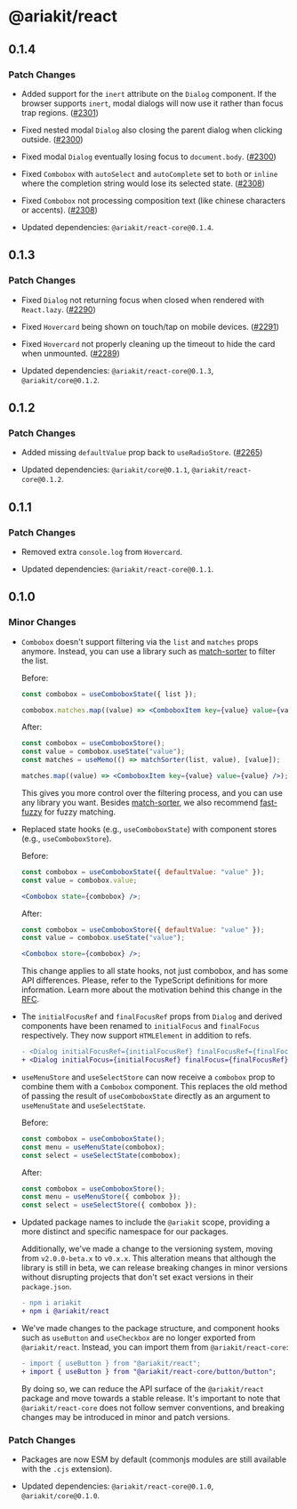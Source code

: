 # @ariakit/react

## 0.1.4

### Patch Changes

- Added support for the `inert` attribute on the `Dialog` component. If the browser supports `inert`, modal dialogs will now use it rather than focus trap regions. ([#2301](https://github.com/ariakit/ariakit/pull/2301))

- Fixed nested modal `Dialog` also closing the parent dialog when clicking outside. ([#2300](https://github.com/ariakit/ariakit/pull/2300))

- Fixed modal `Dialog` eventually losing focus to `document.body`. ([#2300](https://github.com/ariakit/ariakit/pull/2300))

- Fixed `Combobox` with `autoSelect` and `autoComplete` set to `both` or `inline` where the completion string would lose its selected state. ([#2308](https://github.com/ariakit/ariakit/pull/2308))

- Fixed `Combobox` not processing composition text (like chinese characters or accents). ([#2308](https://github.com/ariakit/ariakit/pull/2308))

- Updated dependencies: `@ariakit/react-core@0.1.4`.

## 0.1.3

### Patch Changes

- Fixed `Dialog` not returning focus when closed when rendered with `React.lazy`. ([#2290](https://github.com/ariakit/ariakit/pull/2290))

- Fixed `Hovercard` being shown on touch/tap on mobile devices. ([#2291](https://github.com/ariakit/ariakit/pull/2291))

- Fixed `Hovercard` not properly cleaning up the timeout to hide the card when
  unmounted. ([#2289](https://github.com/ariakit/ariakit/pull/2289))

- Updated dependencies: `@ariakit/react-core@0.1.3`, `@ariakit/core@0.1.2`.

## 0.1.2

### Patch Changes

- Added missing `defaultValue` prop back to `useRadioStore`. ([#2265](https://github.com/ariakit/ariakit/pull/2265))

- Updated dependencies: `@ariakit/core@0.1.1`, `@ariakit/react-core@0.1.2`.

## 0.1.1

### Patch Changes

- Removed extra `console.log` from `Hovercard`.

- Updated dependencies: `@ariakit/react-core@0.1.1`.

## 0.1.0

### Minor Changes

- `Combobox` doesn't support filtering via the `list` and `matches` props anymore. Instead, you can use a library such as [match-sorter](https://github.com/kentcdodds/match-sorter) to filter the list.

  Before:

  ```jsx
  const combobox = useComboboxState({ list });

  combobox.matches.map((value) => <ComboboxItem key={value} value={value} />);
  ```

  After:

  ```jsx
  const combobox = useComboboxStore();
  const value = combobox.useState("value");
  const matches = useMemo(() => matchSorter(list, value), [value]);

  matches.map((value) => <ComboboxItem key={value} value={value} />);
  ```

  This gives you more control over the filtering process, and you can use any library you want. Besides [match-sorter](https://github.com/kentcdodds/match-sorter), we also recommend [fast-fuzzy](https://github.com/EthanRutherford/fast-fuzzy) for fuzzy matching.

- Replaced state hooks (e.g., `useComboboxState`) with component stores (e.g., `useComboboxStore`).

  Before:

  ```jsx
  const combobox = useComboboxState({ defaultValue: "value" });
  const value = combobox.value;

  <Combobox state={combobox} />;
  ```

  After:

  ```jsx
  const combobox = useComboboxStore({ defaultValue: "value" });
  const value = combobox.useState("value");

  <Combobox store={combobox} />;
  ```

  This change applies to all state hooks, not just combobox, and has some API differences. Please, refer to the TypeScript definitions for more information. Learn more about the motivation behind this change in the [RFC](https://github.com/ariakit/ariakit/issues/1875).

- The `initialFocusRef` and `finalFocusRef` props from `Dialog` and derived components have been renamed to `initialFocus` and `finalFocus` respectively. They now support `HTMLElement` in addition to refs.

  ```diff
  - <Dialog initialFocusRef={initialFocusRef} finalFocusRef={finalFocusRef} />
  + <Dialog initialFocus={initialFocusRef} finalFocus={finalFocusRef} />
  ```

- `useMenuStore` and `useSelectStore` can now receive a `combobox` prop to combine them with a `Combobox` component. This replaces the old method of passing the result of `useComboboxState` directly as an argument to `useMenuState` and `useSelectState`.

  Before:

  ```jsx
  const combobox = useComboboxState();
  const menu = useMenuState(combobox);
  const select = useSelectState(combobox);
  ```

  After:

  ```jsx
  const combobox = useComboboxStore();
  const menu = useMenuStore({ combobox });
  const select = useSelectStore({ combobox });
  ```

- Updated package names to include the `@ariakit` scope, providing a more distinct and specific namespace for our packages.

  Additionally, we've made a change to the versioning system, moving from `v2.0.0-beta.x` to `v0.x.x`. This alteration means that although the library is still in beta, we can release breaking changes in minor versions without disrupting projects that don't set exact versions in their `package.json`.

  ```diff
  - npm i ariakit
  + npm i @ariakit/react
  ```

- We've made changes to the package structure, and component hooks such as `useButton` and `useCheckbox` are no longer exported from `@ariakit/react`. Instead, you can import them from `@ariakit/react-core`:

  ```diff
  - import { useButton } from "@ariakit/react";
  + import { useButton } from "@ariakit/react-core/button/button";
  ```

  By doing so, we can reduce the API surface of the `@ariakit/react` package and move towards a stable release. It's important to note that `@ariakit/react-core` does not follow semver conventions, and breaking changes may be introduced in minor and patch versions.

### Patch Changes

- Packages are now ESM by default (commonjs modules are still available with the `.cjs` extension).

- Updated dependencies: `@ariakit/react-core@0.1.0`, `@ariakit/core@0.1.0`.
